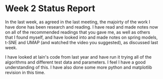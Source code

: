 # Week 2 Status Report

In the last week, as agreed in the last meeting, the majoirty of the work I have done has been research and reading. I have read and made notes now on all of the recommended readings that you gave me, as well as others that I found myself, and have looked into and made notes on spring models, t-SNE and UMAP (and watched the video you suggested), as discussed last week.

I have looked at Iain's code from last year and have run it trying all of the algorithms and different test data and parameters. I feel I have a good understanding of this. I have also done some more python and matplotlib revision in this time.
